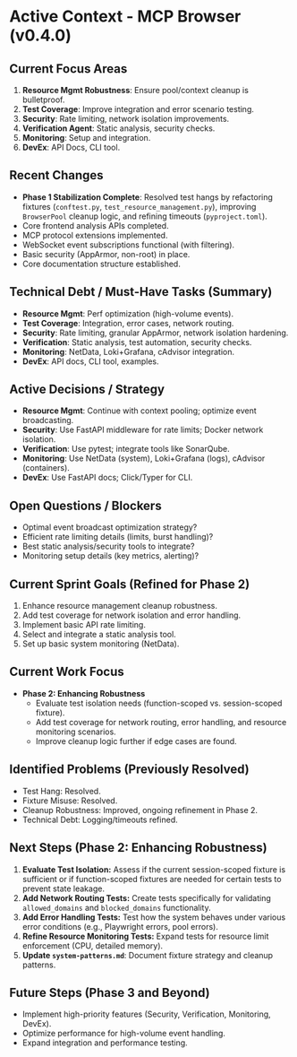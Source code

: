 # Active Context - MCP Browser (v0.4.0)

## Current Focus Areas

1.  **Resource Mgmt Robustness**: Ensure pool/context cleanup is bulletproof.
2.  **Test Coverage**: Improve integration and error scenario testing.
3.  **Security**: Rate limiting, network isolation improvements.
4.  **Verification Agent**: Static analysis, security checks.
5.  **Monitoring**: Setup and integration.
6.  **DevEx**: API Docs, CLI tool.

## Recent Changes

*   **Phase 1 Stabilization Complete**: Resolved test hangs by refactoring fixtures (`conftest.py`, `test_resource_management.py`), improving `BrowserPool` cleanup logic, and refining timeouts (`pyproject.toml`).
*   Core frontend analysis APIs completed.
*   MCP protocol extensions implemented.
*   WebSocket event subscriptions functional (with filtering).
*   Basic security (AppArmor, non-root) in place.
*   Core documentation structure established.

## Technical Debt / Must-Have Tasks (Summary)

*   **Resource Mgmt**: Perf optimization (high-volume events).
*   **Test Coverage**: Integration, error cases, network routing.
*   **Security**: Rate limiting, granular AppArmor, network isolation hardening.
*   **Verification**: Static analysis, test automation, security checks.
*   **Monitoring**: NetData, Loki+Grafana, cAdvisor integration.
*   **DevEx**: API docs, CLI tool, examples.

## Active Decisions / Strategy

*   **Resource Mgmt**: Continue with context pooling; optimize event broadcasting.
*   **Security**: Use FastAPI middleware for rate limits; Docker network isolation.
*   **Verification**: Use pytest; integrate tools like SonarQube.
*   **Monitoring**: Use NetData (system), Loki+Grafana (logs), cAdvisor (containers).
*   **DevEx**: Use FastAPI docs; Click/Typer for CLI.

## Open Questions / Blockers

*   Optimal event broadcast optimization strategy?
*   Efficient rate limiting details (limits, burst handling)?
*   Best static analysis/security tools to integrate?
*   Monitoring setup details (key metrics, alerting)?

## Current Sprint Goals (Refined for Phase 2)

1.  Enhance resource management cleanup robustness.
2.  Add test coverage for network isolation and error handling.
3.  Implement basic API rate limiting.
4.  Select and integrate a static analysis tool.
5.  Set up basic system monitoring (NetData).

## Current Work Focus
- **Phase 2: Enhancing Robustness**
  - Evaluate test isolation needs (function-scoped vs. session-scoped fixture).
  - Add test coverage for network routing, error handling, and resource monitoring scenarios.
  - Improve cleanup logic further if edge cases are found.

## Identified Problems (Previously Resolved)
- Test Hang: Resolved.
- Fixture Misuse: Resolved.
- Cleanup Robustness: Improved, ongoing refinement in Phase 2.
- Technical Debt: Logging/timeouts refined.

## Next Steps (Phase 2: Enhancing Robustness)
1.  **Evaluate Test Isolation:** Assess if the current session-scoped fixture is sufficient or if function-scoped fixtures are needed for certain tests to prevent state leakage.
2.  **Add Network Routing Tests:** Create tests specifically for validating `allowed_domains` and `blocked_domains` functionality.
3.  **Add Error Handling Tests:** Test how the system behaves under various error conditions (e.g., Playwright errors, pool errors).
4.  **Refine Resource Monitoring Tests:** Expand tests for resource limit enforcement (CPU, detailed memory).
5.  **Update `system-patterns.md`**: Document fixture strategy and cleanup patterns.

## Future Steps (Phase 3 and Beyond)
- Implement high-priority features (Security, Verification, Monitoring, DevEx).
- Optimize performance for high-volume event handling.
- Expand integration and performance testing. 